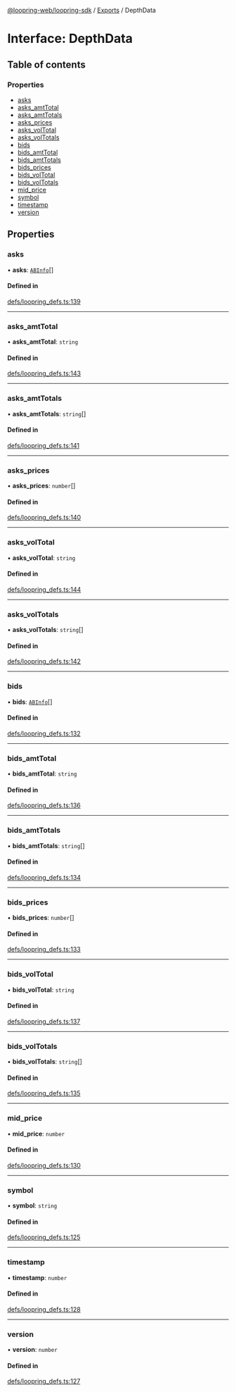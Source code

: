 [@loopring-web/loopring-sdk](../README.md) / [Exports](../modules.md) / DepthData

# Interface: DepthData

## Table of contents

### Properties

- [asks](DepthData.md#asks)
- [asks\_amtTotal](DepthData.md#asks_amttotal)
- [asks\_amtTotals](DepthData.md#asks_amttotals)
- [asks\_prices](DepthData.md#asks_prices)
- [asks\_volTotal](DepthData.md#asks_voltotal)
- [asks\_volTotals](DepthData.md#asks_voltotals)
- [bids](DepthData.md#bids)
- [bids\_amtTotal](DepthData.md#bids_amttotal)
- [bids\_amtTotals](DepthData.md#bids_amttotals)
- [bids\_prices](DepthData.md#bids_prices)
- [bids\_volTotal](DepthData.md#bids_voltotal)
- [bids\_volTotals](DepthData.md#bids_voltotals)
- [mid\_price](DepthData.md#mid_price)
- [symbol](DepthData.md#symbol)
- [timestamp](DepthData.md#timestamp)
- [version](DepthData.md#version)

## Properties

### asks

• **asks**: [`ABInfo`](ABInfo.md)[]

#### Defined in

[defs/loopring_defs.ts:139](https://github.com/Loopring/loopring_sdk/blob/538bd47/src/defs/loopring_defs.ts#L139)

___

### asks\_amtTotal

• **asks\_amtTotal**: `string`

#### Defined in

[defs/loopring_defs.ts:143](https://github.com/Loopring/loopring_sdk/blob/538bd47/src/defs/loopring_defs.ts#L143)

___

### asks\_amtTotals

• **asks\_amtTotals**: `string`[]

#### Defined in

[defs/loopring_defs.ts:141](https://github.com/Loopring/loopring_sdk/blob/538bd47/src/defs/loopring_defs.ts#L141)

___

### asks\_prices

• **asks\_prices**: `number`[]

#### Defined in

[defs/loopring_defs.ts:140](https://github.com/Loopring/loopring_sdk/blob/538bd47/src/defs/loopring_defs.ts#L140)

___

### asks\_volTotal

• **asks\_volTotal**: `string`

#### Defined in

[defs/loopring_defs.ts:144](https://github.com/Loopring/loopring_sdk/blob/538bd47/src/defs/loopring_defs.ts#L144)

___

### asks\_volTotals

• **asks\_volTotals**: `string`[]

#### Defined in

[defs/loopring_defs.ts:142](https://github.com/Loopring/loopring_sdk/blob/538bd47/src/defs/loopring_defs.ts#L142)

___

### bids

• **bids**: [`ABInfo`](ABInfo.md)[]

#### Defined in

[defs/loopring_defs.ts:132](https://github.com/Loopring/loopring_sdk/blob/538bd47/src/defs/loopring_defs.ts#L132)

___

### bids\_amtTotal

• **bids\_amtTotal**: `string`

#### Defined in

[defs/loopring_defs.ts:136](https://github.com/Loopring/loopring_sdk/blob/538bd47/src/defs/loopring_defs.ts#L136)

___

### bids\_amtTotals

• **bids\_amtTotals**: `string`[]

#### Defined in

[defs/loopring_defs.ts:134](https://github.com/Loopring/loopring_sdk/blob/538bd47/src/defs/loopring_defs.ts#L134)

___

### bids\_prices

• **bids\_prices**: `number`[]

#### Defined in

[defs/loopring_defs.ts:133](https://github.com/Loopring/loopring_sdk/blob/538bd47/src/defs/loopring_defs.ts#L133)

___

### bids\_volTotal

• **bids\_volTotal**: `string`

#### Defined in

[defs/loopring_defs.ts:137](https://github.com/Loopring/loopring_sdk/blob/538bd47/src/defs/loopring_defs.ts#L137)

___

### bids\_volTotals

• **bids\_volTotals**: `string`[]

#### Defined in

[defs/loopring_defs.ts:135](https://github.com/Loopring/loopring_sdk/blob/538bd47/src/defs/loopring_defs.ts#L135)

___

### mid\_price

• **mid\_price**: `number`

#### Defined in

[defs/loopring_defs.ts:130](https://github.com/Loopring/loopring_sdk/blob/538bd47/src/defs/loopring_defs.ts#L130)

___

### symbol

• **symbol**: `string`

#### Defined in

[defs/loopring_defs.ts:125](https://github.com/Loopring/loopring_sdk/blob/538bd47/src/defs/loopring_defs.ts#L125)

___

### timestamp

• **timestamp**: `number`

#### Defined in

[defs/loopring_defs.ts:128](https://github.com/Loopring/loopring_sdk/blob/538bd47/src/defs/loopring_defs.ts#L128)

___

### version

• **version**: `number`

#### Defined in

[defs/loopring_defs.ts:127](https://github.com/Loopring/loopring_sdk/blob/538bd47/src/defs/loopring_defs.ts#L127)
